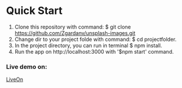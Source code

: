 # Quick Start

1) Clone this repository with command: $ git clone https://github.com/Zgardanv/unsplash-images.git
2) Change dir to your project folde with command: $ cd projectfolder.
3) In the project directory, you can run in terminal $ npm install.
4) Run the app on http://localhost:3000 with '$npm start' command.


### Live demo on:

[LiveOn](https://brave-hopper-09fac6.netlify.app/)